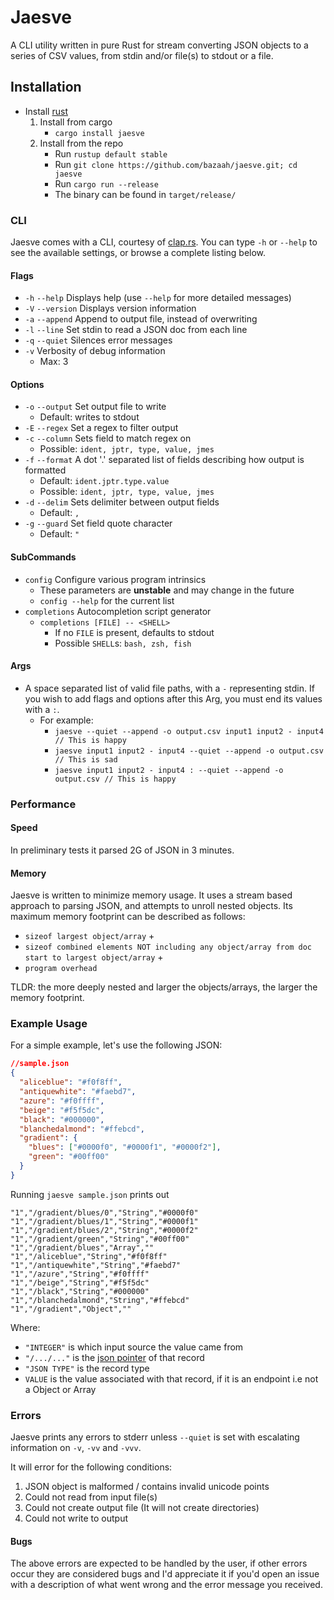 # Jaesve

A CLI utility written in pure Rust for stream converting JSON objects to a series of CSV values, from stdin and/or file(s) to stdout or a file.

## Installation

- Install [rust](https://www.rust-lang.org/tools/install)
  1. Install from cargo
      - `cargo install jaesve`
  2. Install from the repo
      - Run `rustup default stable`
      - Run `git clone https://github.com/bazaah/jaesve.git; cd jaesve`
      - Run `cargo run --release`
      - The binary can be found in `target/release/`

### CLI

Jaesve comes with a CLI, courtesy of [clap.rs](https://github.com/clap-rs/clap). You can type `-h` or `--help` to see the available settings, or browse a complete listing below.

#### Flags

- `-h` `--help` Displays help (use `--help` for more detailed messages)
- `-V` `--version` Displays version information
- `-a` `--append` Append to output file, instead of overwriting
- `-l` `--line` Set stdin to read a JSON doc from each line
- `-q` `--quiet` Silences error messages
- `-v` Verbosity of debug information
  - Max: 3

#### Options

- `-o` `--output` Set output file to write
  - Default: writes to stdout
- `-E` `--regex` Set a regex to filter output
- `-c` `--column` Sets field to match regex on
  - Possible: `ident, jptr, type, value, jmes`
- `-f` `--format` A dot '.' separated list of fields describing how output is formatted
  - Default: `ident.jptr.type.value`
  - Possible: `ident, jptr, type, value, jmes`
- `-d` `--delim` Sets delimiter between output fields
  - Default: `,`
- `-g` `--guard` Set field quote character
  - Default: `"`

#### SubCommands

- `config` Configure various program intrinsics
  - These parameters are **unstable** and may change in the future
  - `config --help` for the current list
- `completions` Autocompletion script generator
  - `completions [FILE] -- <SHELL>`
    - If no `FILE` is present, defaults to stdout
    - Possible `SHELL`s: `bash, zsh, fish`

#### Args

- A space separated list of valid file paths, with a `-` representing stdin. If you wish to add flags and options after this Arg, you must end its values with a `:`.
  - For example:
    - `jaesve --quiet --append -o output.csv input1 input2 - input4 // This is happy`
    - `jaesve input1 input2 - input4 --quiet --append -o output.csv // This is sad`
    - `jaesve input1 input2 - input4 : --quiet --append -o output.csv // This is happy`

### Performance

#### Speed

In preliminary tests it parsed 2G of JSON in 3 minutes.

#### Memory

Jaesve is written to minimize memory usage. It uses a stream based approach to parsing JSON, and attempts to unroll nested objects. Its maximum memory footprint can be described as follows:

- `sizeof largest object/array` +
- `sizeof combined elements NOT including any object/array from doc start to largest object/array` +
- `program overhead`

TLDR: the more deeply nested and larger the objects/arrays, the larger the memory footprint.

### Example Usage

For a simple example, let's use the following JSON:

```json
//sample.json
{
  "aliceblue": "#f0f8ff",
  "antiquewhite": "#faebd7",
  "azure": "#f0ffff",
  "beige": "#f5f5dc",
  "black": "#000000",
  "blanchedalmond": "#ffebcd",
  "gradient": {
    "blues": ["#0000f0", "#0000f1", "#0000f2"],
    "green": "#00ff00"
  }
}
```

Running `jaesve sample.json` prints out

```csv
"1","/gradient/blues/0","String","#0000f0"
"1","/gradient/blues/1","String","#0000f1"
"1","/gradient/blues/2","String","#0000f2"
"1","/gradient/green","String","#00ff00"
"1","/gradient/blues","Array",""
"1","/aliceblue","String","#f0f8ff"
"1","/antiquewhite","String","#faebd7"
"1","/azure","String","#f0ffff"
"1","/beige","String","#f5f5dc"
"1","/black","String","#000000"
"1","/blanchedalmond","String","#ffebcd"
"1","/gradient","Object",""
```

Where:

- `"INTEGER"` is which input source the value came from
- `"/.../..."` is the [json pointer](https://tools.ietf.org/html/rfc6901) of that record
- `"JSON TYPE"` is the record type
- `VALUE` is the value associated with that record, if it is an endpoint i.e not a Object or Array

### Errors

Jaesve prints any errors to stderr unless `--quiet` is set with escalating information on `-v`, `-vv` and `-vvv`.

It will error for the following conditions:

1. JSON object is malformed / contains invalid unicode points
2. Could not read from input file(s)
3. Could not create output file (It will not create directories)
4. Could not write to output

#### Bugs

The above errors are expected to be handled by the user, if other errors occur they are considered bugs and I'd appreciate it if you'd open an issue with a description of what went wrong and the error message you received.
